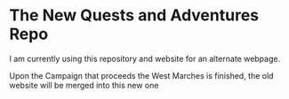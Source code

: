 # The New Quests and Adventures Repo
I am currently using this repository and website for an alternate webpage.

Upon the Campaign that proceeds the West Marches is finished, the old website will be merged into this new one